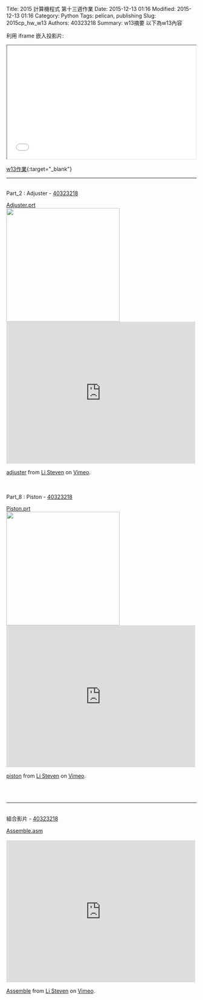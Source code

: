 Title: 2015 計算機程式 第十三週作業
Date: 2015-12-13 01:16
Modified: 2015-12-13 01:16
Category: Python
Tags: pelican, publishing
Slug: 2015cp_hw_w13
Authors: 40323218
Summary: w13摘要
以下為w13內容

利用 iframe 嵌入投影片:

<iframe src="40323218_cp_w13.html" width="500" height="300"></iframe>

[w13作業](40323218_cp_w13.html){:target="_blank"}

<hr>
<br>
Part_2 : Adjuster - <a href='user/40323218/'>40323218</a>
<br>
<p align="left"><a href="https://copy.com/PmMbpOr1pnBTPEcd">Adjuster.prt</a>
<br>
<img
src="https://copy.com/fFe3IQaAiwkMWQrh"width="300"height="300">
<script src="https://embed.github.com/view/3d/2015fallhw/2015fallcadpb/gh-pages/user/40323218/adjuster.stl"width="300"height="300"></script>
<iframe src="https://player.vimeo.com/video/148774367" width="500" height="375" frameborder="0" webkitallowfullscreen mozallowfullscreen allowfullscreen></iframe> <p><a href="https://vimeo.com/148774367">adjuster</a> from <a href="https://vimeo.com/user44943624">Li Steven</a> on <a href="https://vimeo.com">Vimeo</a>.</p>
<br>
<br>
Part_8 : Piston - <a href='user/40323218/'>40323218</a>
<br>
<p align="left"><a href="https://copy.com/D2N89MfCEuvNz9Aj">Piston.prt</a>
<br>
<img
src="https://copy.com/AY9rFUigwdVx12Td"width="300"height="300">
<br>
<script src="https://embed.github.com/view/3d/2015fallhw/2015fallcadpb/gh-pages/user/40323218/piston.stl"width="300"height="300"></script>
<iframe src="https://player.vimeo.com/video/148773361" width="500" height="375" frameborder="0" webkitallowfullscreen mozallowfullscreen allowfullscreen></iframe> <p><a href="https://vimeo.com/148773361">piston</a> from <a href="https://vimeo.com/user44943624">Li Steven</a> on <a href="https://vimeo.com">Vimeo</a>.</p>
<br>
<br>
<hr>
<br>
組合影片 - <a href='user/40323218/'>40323218</a>
<br>
<p align="left"><a href="https://copy.com/Oa3thHDTurevYCMA">
Assemble.asm</a>
<br>
<script src="https://embed.github.com/view/3d/2015fallhw/2015fallcadpb/gh-pages/user/40323218/b_g1_nutcracker40323218_nutcracker.stl"width="300"height="300"></script>
<br>
<iframe src="https://player.vimeo.com/video/150879408" width="500" height="375" frameborder="0" webkitallowfullscreen mozallowfullscreen allowfullscreen></iframe> <p><a href="https://vimeo.com/150879408">Assemble</a> from <a href="https://vimeo.com/user44943624">Li Steven</a> on <a href="https://vimeo.com">Vimeo</a>.</p>

